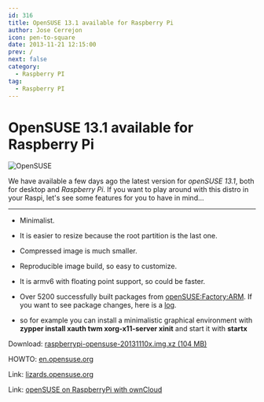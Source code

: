 ```yaml
---
id: 316
title: OpenSUSE 13.1 available for Raspberry Pi
author: Jose Cerrejon
icon: pen-to-square
date: 2013-11-21 12:15:00
prev: /
next: false
category:
  - Raspberry PI
tag:
  - Raspberry PI
---
```


# OpenSUSE 13.1 available for Raspberry Pi

![OpenSUSE](/images/opensuse.png)

We have available a few days ago the latest version for *openSUSE 13.1*, both for desktop and *Raspberry Pi*. If you want to play around with this distro in your Raspi, let's see some features for you to have in mind...

- - -
* Minimalist.

* It is easier to resize because the root partition is the last one.

* Compressed image is much smaller.

* Reproducible image build, so easy to customize.

* It is armv6 with floating point support, so could be faster.

* Over 5200 successfully built packages from [openSUSE:Factory:ARM](http://download.opensuse.org/ports/armv6hl/factory/repo/oss/). If you want to see package changes, here is a [log](http://download.opensuse.org/ports/armv6hl/factory/repo/oss/ChangeLog).

* so for example you can install a minimalistic graphical environment with **zypper install xauth twm xorg-x11-server xinit** and start it with **startx**

Download: [raspberrypi-opensuse-20131110x.img.xz (104 MB)](http://www.zq1.de/~bernhard/linux/opensuse/raspberrypi-opensuse-20131110x.img.xz)

HOWTO: [en.opensuse.org](https://en.opensuse.org/HCL:Raspberry_Pi)

Link: [lizards.opensuse.org](http://lizards.opensuse.org/2013/09/07/new-raspberry-pi-image/)

Link: [openSUSE on RaspberryPi with ownCloud](https://dragotin.wordpress.com/2013/11/19/opensuse-on-raspberrypi-with-owncloud)